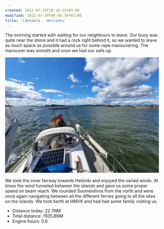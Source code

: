 ```yaml
---
created: 2022-07-29T18:10:13+03:00
modified: 2022-07-30T08:04:39+03:00
title: 'Lähteelä - Helsinki'
---
```


The morning started with waiting for our neighbours to leave. Our buoy was quite near the shore and it had a rock right behind it, so we wanted to leave as much space as possible around us for some rope manouvering. The manouver was smooth and soon we had our sails up. 

![Image](../2022/31d9bd550fa2b053e58438cf220a3911.jpg) 

We took the inner fairway towards Helsinki and enjoyed the varied winds. At times the wind funneled between the islands and gave us some proper speed on beam reach. We rounded Suomenlinna from the north and were once again navigating between all the different ferries going to all the sites on the islands. We took berth at HMVK and had had some family visiting us.

* Distance today: 22.7NM
* Total distance: 1505.8NM
* Engine hours: 0.6
